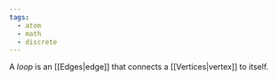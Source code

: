 ```yaml
---
tags:
  - atom
  - math
  - discrete
---
```

A *loop* is an [[Edges|edge]] that connects a [[Vertices|vertex]] to itself.